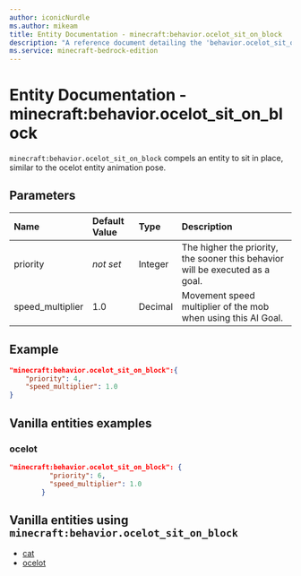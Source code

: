 ```yaml
---
author: iconicNurdle
ms.author: mikeam
title: Entity Documentation - minecraft:behavior.ocelot_sit_on_block
description: "A reference document detailing the 'behavior.ocelot_sit_on_block' entity goal"
ms.service: minecraft-bedrock-edition
---
```


# Entity Documentation - minecraft:behavior.ocelot_sit_on_block

`minecraft:behavior.ocelot_sit_on_block` compels an entity to sit in place, similar to the ocelot entity animation pose.

## Parameters

|Name |Default Value  |Type  |Description  |
|:----------|:----------|:----------|:----------|
|priority|*not set*|Integer|The higher the priority, the sooner this behavior will be executed as a goal.|
|speed_multiplier| 1.0| Decimal| Movement speed multiplier of the mob when using this AI Goal. |

## Example

```json
"minecraft:behavior.ocelot_sit_on_block":{
    "priority": 4,
    "speed_multiplier": 1.0
}
```

## Vanilla entities examples

### ocelot

```json
"minecraft:behavior.ocelot_sit_on_block": {
          "priority": 6,
          "speed_multiplier": 1.0
        }
```

## Vanilla entities using `minecraft:behavior.ocelot_sit_on_block`

- [cat](../../../../Source/VanillaBehaviorPack_Snippets/entities/cat.md)
- [ocelot](../../../../Source/VanillaBehaviorPack_Snippets/entities/ocelot.md)
